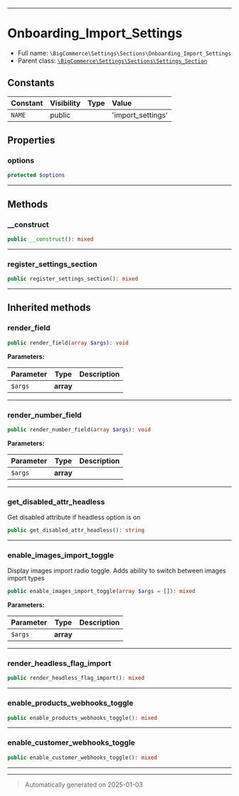 ***

# Onboarding_Import_Settings





* Full name: `\BigCommerce\Settings\Sections\Onboarding_Import_Settings`
* Parent class: [`\BigCommerce\Settings\Sections\Settings_Section`](./classes/BigCommerce/Settings/Sections/Settings_Section.md)


## Constants

| Constant | Visibility | Type | Value |
|:---------|:-----------|:-----|:------|
|`NAME`|public| |&#039;import_settings&#039;|

## Properties


### options



```php
protected $options
```







***

## Methods


### __construct



```php
public __construct(): mixed
```












***

### register_settings_section



```php
public register_settings_section(): mixed
```












***


## Inherited methods


### render_field



```php
public render_field(array $args): void
```








**Parameters:**

| Parameter | Type | Description |
|-----------|------|-------------|
| `$args` | **array** |  |





***

### render_number_field



```php
public render_number_field(array $args): void
```








**Parameters:**

| Parameter | Type | Description |
|-----------|------|-------------|
| `$args` | **array** |  |





***

### get_disabled_attr_headless

Get disabled attribute if headless option is on

```php
public get_disabled_attr_headless(): string
```












***

### enable_images_import_toggle

Display images import radio toggle. Adds ability to switch between images import types

```php
public enable_images_import_toggle(array $args = []): mixed
```








**Parameters:**

| Parameter | Type | Description |
|-----------|------|-------------|
| `$args` | **array** |  |





***

### render_headless_flag_import



```php
public render_headless_flag_import(): mixed
```












***

### enable_products_webhooks_toggle



```php
public enable_products_webhooks_toggle(): mixed
```












***

### enable_customer_webhooks_toggle



```php
public enable_customer_webhooks_toggle(): mixed
```












***


***
> Automatically generated on 2025-01-03
